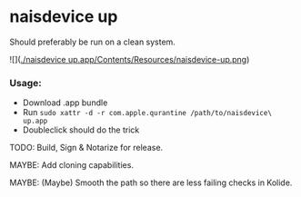 # naisdevice up

Should preferably be run on a clean system.

![]([./naisdevice up.app/Contents/Resources/naisdevice-up.png](https://github.com/nais/naisdevice-nav-mac-up/blob/main/naisdevice%20up.app/Contents/Resources/naisdevice-up.png))


### Usage: 
* Download .app bundle
* Run `sudo xattr -d -r com.apple.qurantine /path/to/naisdevice\ up.app`
* Doubleclick should do the trick

TODO: Build, Sign & Notarize for release.

MAYBE: Add cloning capabilities.

MAYBE: (Maybe) Smooth the path so there are less failing checks in Kolide.
